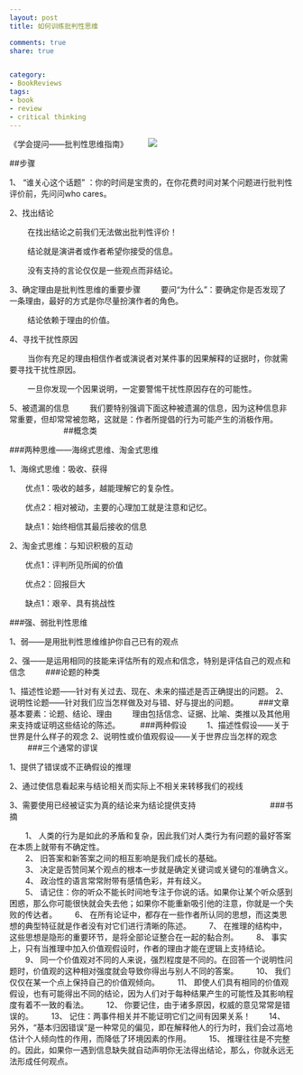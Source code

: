 ```yaml
---
layout: post
title: 如何训练批判性思维

comments: true
share: true


category:
- BookReviews
tags:
- book
- review
- critical thinking
---
```


《学会提问——批判性思维指南》 
　　 
![](http://img3.douban.com/lpic/s1509100.jpg)

##步骤

1、 “谁关心这个话题” ：你的时间是宝贵的，在你花费时间对某个问题进行批判性评价前，先问问who cares。

2、找出结论 

　　	在找出结论之前我们无法做出批判性评价！ 

　　	结论就是演讲者或作者希望你接受的信息。 

　　	没有支持的言论仅仅是一些观点而非结论。 

3、确定理由是批判性思维的重要步骤 
　　
	要问“为什么”：要确定你是否发现了一条理由，最好的方式是你尽量扮演作者的角色。

　　	结论依赖于理由的价值。 

4、寻找干扰性原因 

　　	当你有充足的理由相信作者或演说者对某件事的因果解释的证据时，你就需要寻找干扰性原因。 

　　	一旦你发现一个因果说明，一定要警惕干扰性原因存在的可能性。 

5、被遗漏的信息 
　　
	我们要特别强调下面这种被遗漏的信息，因为这种信息非常重要，但却常常被忽略，这就是：作者所提倡的行为可能产生的消极作用。 
　　 
　　 
　　 
##概念类

###两种思维——海绵式思维、淘金式思维 

1、海绵式思维：吸收、获得 

　　优点1：吸收的越多，越能理解它的复杂性。 

　　优点2：相对被动，主要的心理加工就是注意和记忆。 

　　缺点1：始终相信其最后接收的信息 

2、淘金式思维：与知识积极的互动 

　　优点1：评判所见所闻的价值 

　　优点2：回报巨大 

　　缺点1：艰辛、具有挑战性 
　　

###强、弱批判性思维 

1、弱——是用批判性思维维护你自己已有的观点 

2、强——是运用相同的技能来评估所有的观点和信念，特别是评估自己的观点和信念 
　　 
###论题的种类 

1、描述性论题——针对有关过去、现在、未来的描述是否正确提出的问题。 
2、说明性论题——针对我们应当怎样做及对与错、好与提出的问题。 
　　 
###文章基本要素：论题、结论、理由 
　　
理由包括信念、证据、比喻、类推以及其他用来支持或证明这些结论的陈述。 
　　 
###两种假设 
　　
1、描述性假设——关于世界是什么样子的观念 
2、说明性或价值观假设——关于世界应当怎样的观念 
　　 
###三个通常的谬误 

1、提供了错误或不正确假设的推理 

2、通过使信息看起来与结论相关而实际上不相关来转移我们的视线

3、需要使用已经被证实为真的结论来为结论提供支持 
　　 
　　 
　　 
　　 
###书摘

>
　　1、	人类的行为是如此的矛盾和复杂，因此我们对人类行为有问题的最好答案在本质上就带有不确定性。      
　　2、	旧答案和新答案之间的相互影响是我们成长的基础。       
　　3、	决定是否赞同某个观点的根本一步就是确定关键词或关键句的准确含义。 
　　4、	政治性的语言常常附带有感情色彩，并有歧义。        
　　5、	请记住：你的听众不能长时间地专注于你说的话。如果你让某个听众感到困惑，那么你可能很快就会失去他；如果你不能重新吸引他的注意，你就是一个失败的传达者。 
　　6、	在所有论证中，都存在一些作者所认同的思想，而这类思想的典型特征就是作者没有对它们进行清晰的陈述。 
　　7、	在推理的结构中，这些思想是隐形的重要环节，是将全部论证整合在一起的黏合剂。 
　　8、	事实上，只有当推理中加入价值观假设时，作者的理由才能在逻辑上支持结论。 
　　9、	同一个价值观对不同的人来说，强烈程度是不同的。在回答一个说明性问题时，价值观的这种相对强度就会导致你得出与别人不同的答案。 
　　10、	我们仅仅在某一个点上保持自己的价值观倾向。 
　　11、	即使人们具有相同的价值观假设，也有可能得出不同的结论，因为人们对于每种结果产生的可能性及其影响程度有着不一致的看法。 
　　12、	你要记住，由于诸多原因，权威的意见常常是错误的。 
　　13、	记住：两事件相关并不能证明它们之间有因果关系！ 
　　14、	另外，“基本归因错误”是一种常见的偏见，即在解释他人的行为时，我们会过高地估计个人倾向性的作用，而降低了环境因素的作用。 
　　15、	推理往往是不完整的。因此，如果你一遇到信息缺失就自动声明你无法得出结论，那么，你就永远无法形成任何观点。 